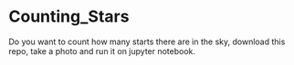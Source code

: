 # Counting_Stars

Do you want to count how many starts there are in the sky, download this repo, take a photo and run it on jupyter notebook.
